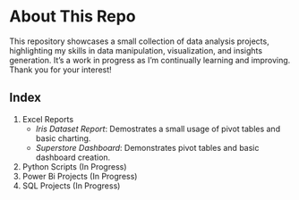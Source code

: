 # About This Repo

This repository showcases a small collection of data analysis projects, highlighting my skills in data manipulation, visualization, and insights generation. It’s a work in progress as I’m continually learning and improving.
Thank you for your interest!

## Index
1. Excel Reports
   - *Iris Dataset Report*: Demostrates a small usage of pivot tables and basic charting.
   - *Superstore Dashboard*: Demonstrates pivot tables and basic dashboard creation.  
3. Python Scripts (In Progress)
4. Power Bi Projects (In Progress)
5. SQL Projects (In Progress)
